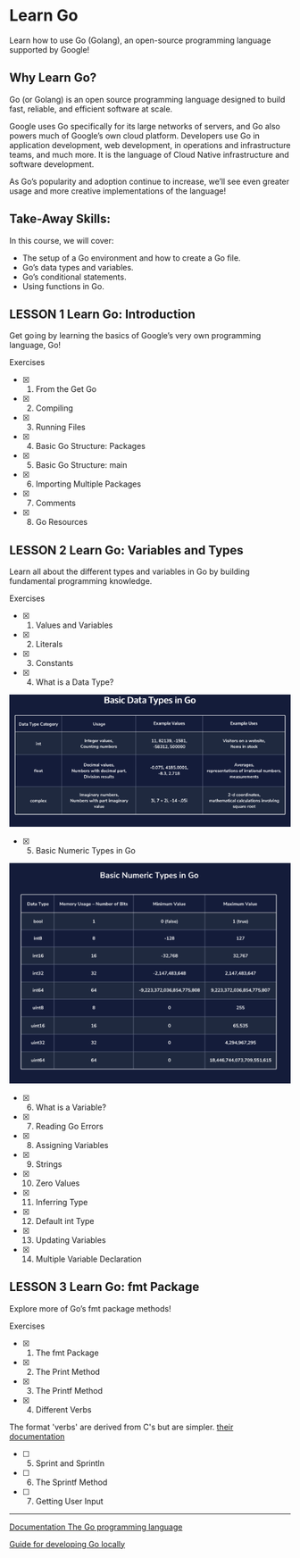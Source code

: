 # Learn Go

Learn how to use Go (Golang), an open-source programming language supported by Google!

## Why Learn Go?

Go (or Golang) is an open source programming language designed to build fast, reliable, and efficient software at scale.

Google uses Go specifically for its large networks of servers, and Go also powers much of Google’s own cloud platform. Developers use Go in application development, web development, in operations and infrastructure teams, and much more. It is the language of Cloud Native infrastructure and software development.

As Go’s popularity and adoption continue to increase, we’ll see even greater usage and more creative implementations of the language!

## Take-Away Skills:

In this course, we will cover:

- The setup of a Go environment and how to create a Go file.
- Go’s data types and variables.
- Go’s conditional statements.
- Using functions in Go.


## LESSON 1 Learn Go: Introduction

Get go ing by learning the basics of Google’s very own programming language, Go!

Exercises

- [x] 1. From the Get Go

- [x] 2. Compiling

- [x] 3. Running Files

- [x] 4. Basic Go Structure: Packages

- [x] 5. Basic Go Structure: main

- [x] 6. Importing Multiple Packages

- [x] 7. Comments

- [x] 8. Go Resources


## LESSON 2 Learn Go: Variables and Types

Learn all about the different types and variables in Go by building fundamental programming knowledge.

Exercises

- [x] 1. Values and Variables

- [x] 2. Literals

- [x] 3. Constants

- [x] 4. What is a Data Type?

![DataType](./src/DataType.png)

- [x] 5. Basic Numeric Types in Go

![NumericTypes](./src/NumericTypes.png)

- [x] 6. What is a Variable?

- [x] 7. Reading Go Errors

- [x] 8. Assigning Variables

- [x] 9. Strings

- [x] 10. Zero Values

- [x] 11. Inferring Type

- [x] 12. Default int Type

- [x] 13. Updating Variables

- [x] 14. Multiple Variable Declaration


## LESSON 3 Learn Go: fmt Package

Explore more of Go’s fmt package methods!

Exercises

- [x] 1. The fmt Package

- [x] 2. The Print Method

- [x] 3. The Printf Method

- [x] 4. Different Verbs

The format 'verbs' are derived from C's but are simpler. [their documentation](https://golang.org/pkg/fmt/#hdr-Printing)

- [ ] 5. Sprint and Sprintln

- [ ] 6. The Sprintf Method

- [ ] 7. Getting User Input

---

[Documentation The Go programming language](https://golang.org/doc/)

[Guide for developing Go locally](https://www.codecademy.com/articles/setting-up-go-locally)
